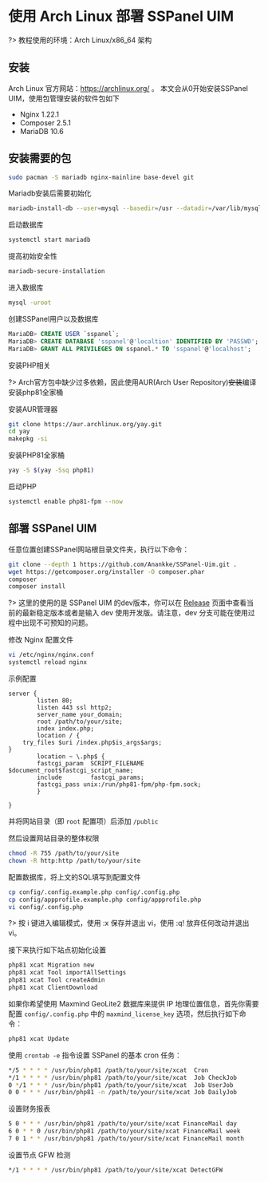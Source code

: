 # 使用 Arch Linux 部署 SSPanel UIM

?> 教程使用的环境：Arch Linux/x86_64 架构

## 安装

Arch Linux 官方网站：https://archlinux.org/ 。
本文会从0开始安装SSPanel UIM，使用包管理安装的软件包如下

- Nginx 1.22.1
- Composer 2.5.1
- MariaDB 10.6

## 安装需要的包

```bash
sudo pacman -S mariadb nginx-mainline base-devel git
```

Mariadb安装后需要初始化

```bash
mariadb-install-db --user=mysql --basedir=/usr --datadir=/var/lib/mysql
```

启动数据库

```bash
systemctl start mariadb
```

提高初始安全性

```bash
mariadb-secure-installation
```

进入数据库

```bash
mysql -uroot
```

创建SSPanel用户以及数据库

```sql
MariaDB> CREATE USER `sspanel`;
MariaDB> CREATE DATABASE 'sspanel'@'localtion' IDENTIFIED BY 'PASSWD';
MariaDB> GRANT ALL PRIVILEGES ON sspanel.* TO 'sspanel'@'localhost';
```

安装PHP相关

?> Arch官方包中缺少过多依赖，因此使用AUR(Arch User Repository)~~安装~~编译安装php81全家桶

安装AUR管理器

```bash
git clone https://aur.archlinux.org/yay.git
cd yay
makepkg -si
```

安装PHP81全家桶

```bash
yay -S $(yay -Ssq php81)
```

启动PHP

```bash
systemctl enable php81-fpm --now
```

## 部署 SSPanel UIM

任意位置创建SSPanel网站根目录文件夹，执行以下命令：

```bash
git clone --depth 1 https://github.com/Anankke/SSPanel-Uim.git .
wget https://getcomposer.org/installer -O composer.phar
composer
composer install
```

?> 这里的使用的是 SSPanel UIM 的dev版本，你可以在 [Release](https://github.com/Anankke/SSPanel-Uim/releases) 页面中查看当前的最新稳定版本或者是输入 dev 使用开发版。请注意，dev 分支可能在使用过程中出现不可预知的问题。

修改 Nginx 配置文件

```bash
vi /etc/nginx/nginx.conf
systemctl reload nginx
```

示例配置

```nginx
server {
        listen 80;
        listen 443 ssl http2;
        server_name your_domain;
        root /path/to/your/site;
        index index.php;
        location / {
    try_files $uri /index.php$is_args$args;
}
        location ~ \.php$ {
        fastcgi_param  SCRIPT_FILENAME $document_root$fastcgi_script_name;
        include        fastcgi_params;
        fastcgi_pass unix:/run/php81-fpm/php-fpm.sock;
        }

}
```

并将网站目录（即 `root` 配置项）后添加 `/public`

然后设置网站目录的整体权限

```bash
chmod -R 755 /path/to/your/site
chown -R http:http /path/to/your/site
```

配置数据库，将上文的SQL填写到配置文件

```bash
cp config/.config.example.php config/.config.php
cp config/appprofile.example.php config/appprofile.php
vi config/.config.php
```

?> 按 i 键进入编辑模式，使用 :x 保存并退出 vi，使用 :q! 放弃任何改动并退出 vi。

接下来执行如下站点初始化设置

```bash
php81 xcat Migration new
php81 xcat Tool importAllSettings
php81 xcat Tool createAdmin
php81 xcat ClientDownload
```

如果你希望使用 Maxmind GeoLite2 数据库来提供 IP 地理位置信息，首先你需要配置 `config/.config.php` 中的 `maxmind_license_key` 选项，然后执行如下命令：

```bash
php81 xcat Update
```

使用 `crontab -e` 指令设置 SSPanel 的基本 cron 任务：

```bash
*/5 * * * * /usr/bin/php81 /path/to/your/site/xcat  Cron
*/1 * * * * /usr/bin/php81 /path/to/your/site/xcat  Job CheckJob
0 */1 * * * /usr/bin/php81 /path/to/your/site/xcat  Job UserJob
0 0 * * * /usr/bin/php81 -n /path/to/your/site/xcat Job DailyJob
```

设置财务报表

```bash
5 0 * * * /usr/bin/php81 /path/to/your/site/xcat FinanceMail day 
6 0 * * 0 /usr/bin/php81 /path/to/your/site/xcat FinanceMail week
7 0 1 * * /usr/bin/php81 /path/to/your/site/xcat FinanceMail month
```

设置节点 GFW 检测

```bash
*/1 * * * * /usr/bin/php81 /path/to/your/site/xcat DetectGFW
```
